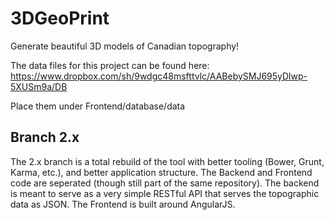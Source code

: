 3DGeoPrint
==========

Generate beautiful 3D models of Canadian topography!


The data files for this project can be found here:
https://www.dropbox.com/sh/9wdgc48msfttvlc/AABebySMJ695yDlwp-5XUSm9a/DB

Place them under Frontend/database/data

Branch 2.x
----------

The 2.x branch is a total rebuild of the tool with
better tooling (Bower, Grunt, Karma, etc.), and
better application structure. The Backend and
Frontend code are seperated (though still part of
the same repository). The backend is meant to serve
as a very simple RESTful API that serves the 
topographic data as JSON. The Frontend is built
around AngularJS.
